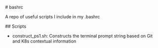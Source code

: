 # bashrc

A repo of useful scripts I include in my .bashrc 

## Scripts

- construct_ps1.sh: Constructs the terminal prompt string based on Git and K8s contextual information